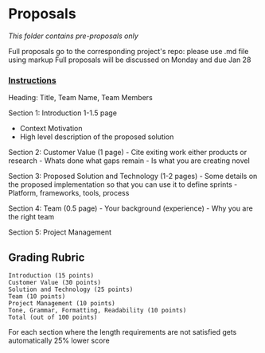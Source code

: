 # Proposals

*This folder contains pre-proposals only*

Full proposals go to the corresponding project's repo: please use .md file using markup
Full proposals will be discussed on Monday and due Jan 28

### [Instructions](https://github.com/CS340-19/proposals/blob/master/project_proposal.pdf)

Heading: Title, Team Name, Team Members

Section 1: Introduction 1-1.5 page
   - Context Motivation 
   - High level description of the proposed solution

Section 2: Customer Value (1 page)
    - Cite exiting work either products or research
    - Whats done what gaps remain
    - Is what you are creating novel

Section 3: Proposed Solution and Technology (1-2 pages)
     - Some details on the proposed implementation so that you can use it to define sprints
     - Platform, frameworks, tools, process

Section 4: Team (0.5 page)
     - Your background (experience)
     - Why you are the right team 

Section 5: Project Management 
   

## Grading Rubric

    Introduction (15 points)
    Customer Value (30 points)
    Solution and Technology (25 points)
    Team (10 points)
    Project Management (10 points)
    Tone, Grammar, Formatting, Readability (10 points)
    Total (out of 100 points)

For each section where the length requirements are not satisfied gets automatically 25% lower score
